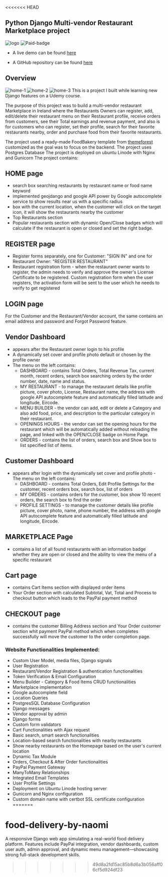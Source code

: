 <<<<<<< HEAD
## Python Django Multi-vendor Restaurant Marketplace project
![logo](/static/logo/loveForFoodLogo.png)
![Paid-badge](/static/images/paid.png)

- A live demo can be found [here](https://loveforfood.ml/)

- A GitHub repository can be found [here](https://github.com/Eva-Kuk/love-for-food)

## Overview
![home-1](/static/images/home-1.png)
![home-2](/static/images/home-2.png)
![home-3](/static/images/home-3.png)
This is a project I built while learning new Django features on a Udemy course.

The purpose of this project was to build a multi-vendor restaurant Marketplace in Ireland where the Restaurants Owners can register, add, edit/delete their restaurant menu on their Restaurant profile, receive orders from customers, see their Total earnings and revenue payment, and also is for customers who can register, set their profile, search for their favorite restaurants nearby, order and purchase food from their favorite restaurants.

The project used a ready-made FoodBakery template from [themeforest](https://themeforest.net/) customized as the goal was to focus on the backend.
The project uses Postgres Database
The project is deployed on ubuntu Linode with Nginx and Gunicorn
The project contains:
## HOME page
- search box searching restaurants by restaurant name or food name keyword
- implemented geojdango and google API power by Google autocomplete service to show results near us with a specific radius
- box with the current location, when the customer will click on the target icon, it will show the restaurants nearby the customer
-  Top Restaurants section
- Popular restaurants section with dynamic Open/Close badges which will calculate if the restaurant is open or closed and set the right badge.
## REGISTER page
- Register forms separately, one for Customer: "SIGN IN" and one for Restaurant Owner: "REGISTER RESTAURANT"
- Restaurant registration form - when the restaurant owner wants to register, the admin needs to verify and approve the owner's License Certificate to be registered.
Custom registration form when the user registers, the activation form will be sent to the user which he needs to verify to get registered

## LOGIN page
For the Customer and the Restaurant/Vendor account, the same contains an email address and password and Forgot Password feature.

## Vendor Dashboard
- appears after the Restaurant owner login to his profile 
- A dynamically set cover and profile photo default or chosen by the profile owner
- The menu on the left contains:
    - DASHBOARD - contains Total Orders, Total Revenue Tax, current month, recent orders, search box searching orders by the order number, date, name and status.
    - MY RESTAURANT - to manage the restaurant details like profile picture, cover photo, License, Restaurant name, the address with google API autocomplete feature and automatically filled latitude and longitude, Eircode.
    - MENU BUILDER - the vendor can add, edit or delete a Category and also add food, price, and description to the particular category in their restaurant.
    - OPENINGS HOURS - the vendor can set the opening hours for the restaurant which will be automatically added without reloading the page, and linked with the OPEN/CLOSE badge on Home Page.
    - ORDERS - contains the list of orders, search box and Show box to list specified list of items.

## Customer Dashboard
- appears after login with the dynamically set cover and profile photo - The menu on the left contains:
    - DASHBOARD - contains Total Orders, Edit Profile Settings for the customer, recent orders box, search box, list of orders 
    - MY ORDERS - contains orders for the customer, box show 10 recent orders, the search box to find the order
    - PROFILE SETTINGS - to manage the customer details like profile picture, cover photo, name, phone number, the address with google API autocomplete feature and automatically filled latitude and longitude, Eircode.
## MARKETPLACE Page
- contains a list of all found restaurants with an information badge whether they are open or closed and the ability to view the menu of a specific restaurant
## Cart page
- contains Cart Items section with displayed order items
- Your Order section with calculated Subtotal, Vat, Total and Process to checkout button which leads to the PayPal payment method
## CHECKOUT page
- contains the customer Billing Address section and Your Order customer section whit payment PayPal method which when completes successfully will move the customer to the order completion page.


### Website Functionalities Implemented:

- Custom User Model, media files, Django signals
- User Registration
- Restaurant/Vendor Registration & authentication functionalities
- Token Verification & Email Configuration
- Menu Builder - Category & Food Items CRUD functionalities
- Marketplace implementation
- Google autocomplete field
- Location Queries
- PostgresSQL Database Configuration
- Django messages
- Vendor approval by admin
- Django forms
- Custom form validators
- Cart Functionalities with Ajax request
- Basic search, smart search functionalities
- Location-based search functionalities with nearby restaurants
- Show nearby restaurants on the Homepage based on the user's current location
- Dynamic Tax Module
- Orders, Checkout & After Order functionalities
- PayPal Payment Gateway
- ManyToMany Relationships
- Integrated Email Templates
- User Profile Settings
- Deployment on Ubuntu Linode hosting server
- Gunicorn and Nginx configuration
- Custom domain name with certbot SSL certificate configuration
=======
# food-delivery-by-naomi
A responsive Django web app simulating a real-world food delivery platform. Features include PayPal integration, vendor dashboards, custom user auth, admin approval, and dynamic menu management—showcasing strong full-stack development skills.
>>>>>>> 49d8a2fd15ac85b8d6a3b056aff06cf5d924df23
